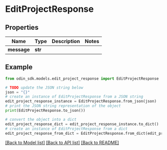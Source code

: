 # EditProjectResponse


## Properties

Name | Type | Description | Notes
------------ | ------------- | ------------- | -------------
**message** | **str** |  | 

## Example

```python
from odin_sdk.models.edit_project_response import EditProjectResponse

# TODO update the JSON string below
json = "{}"
# create an instance of EditProjectResponse from a JSON string
edit_project_response_instance = EditProjectResponse.from_json(json)
# print the JSON string representation of the object
print(EditProjectResponse.to_json())

# convert the object into a dict
edit_project_response_dict = edit_project_response_instance.to_dict()
# create an instance of EditProjectResponse from a dict
edit_project_response_from_dict = EditProjectResponse.from_dict(edit_project_response_dict)
```
[[Back to Model list]](../README.md#documentation-for-models) [[Back to API list]](../README.md#documentation-for-api-endpoints) [[Back to README]](../README.md)


